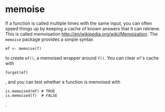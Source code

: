 # memoise

If a function is called multiple times with the same input, you can
often speed things up by keeping a cache of known answers that it can
retrieve. This is called memoisation <http://en/wikipedia.org/wiki/Memoization>.
The `memoise` package provides a simple syntax 

    mf <- memoise(f)

to create `mf()`, a memoised wrapper around `f()`. You can clear `mf`'s
cache with 

    forget(mf)

, and you can test whether a function is memoised with

    is.memoised(mf) # TRUE
    is.memoised(f)  # FALSE

.
